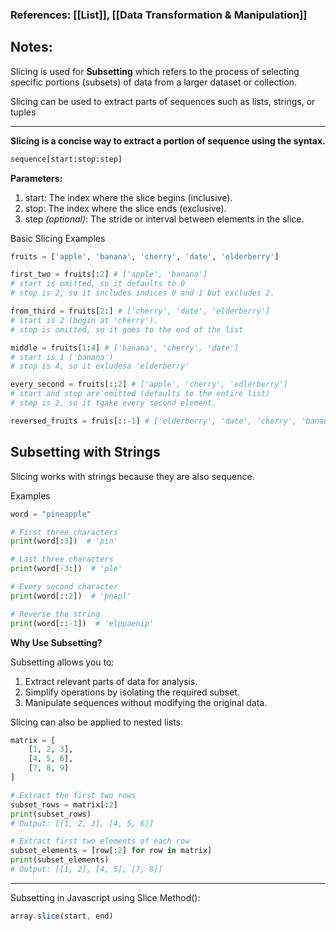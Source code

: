 ### References: [[List]], [[Data Transformation & Manipulation]]

## Notes:


Slicing is used for **Subsetting** which refers to the process of selecting specific portions (subsets) of data from a larger dataset or collection.

Slicing can be used to extract parts of sequences such as lists, strings, or tuples

----

**Slicing is a concise way to extract a portion of sequence using the syntax.**

```python
sequence[start:stop:step]
```

**Parameters:**
1. start: The index where the slice begins (inclusive).
2. stop: The index where the slice ends (exclusive).
3. step _(optional)_: The stride or interval between elements in the slice.

Basic Slicing Examples

```python
fruits = ['apple', 'banana', 'cherry', 'date', 'elderberry']

first_two = fruits[:2] # ['apple', 'banana']
# start is omitted, so it defaults to 0
# stop is 2, so it includes indices 0 and 1 but excludes 2.

from_third = fruits[2:] # ['cherry', 'date', 'elderberry']
# start is 2 (begin at 'cherry').
# stop is omitted, so it goes to the end of the list

middle = fruits[1:4] # ['banana', 'cherry', 'date']
# start is 1 ('banana')
# stop is 4, so it exludesa 'elderberry'

every_second = fruits[::2] # ['apple', 'cherry', 'edlerberry']
# start and stop are omitted (defaults to the entire list)
# step is 2, so it tgake every second element.

reversed_fruits = fruis[::-1] # ['elderberry', 'date', 'cherry', 'banana', 'apple']
``` 

## Subsetting with Strings

Slicing works with strings because they are also sequence.

Examples

```python
word = "pineapple"

# First three characters
print(word[:3])  # 'pin'

# Last three characters
print(word[-3:])  # 'ple'

# Every second character
print(word[::2])  # 'pnapl'

# Reverse the string
print(word[::-1])  # 'elppaenip'
```


**Why Use Subsetting?**
  
Subsetting allows you to:
1. Extract relevant parts of data for analysis.
2. Simplify operations by isolating the required subset.
3. Manipulate sequences without modifying the original data.

Slicing can also be applied to nested lists:

```python
matrix = [
    [1, 2, 3],
    [4, 5, 6],
    [7, 8, 9]
]

# Extract the first two rows
subset_rows = matrix[:2]
print(subset_rows)
# Output: [[1, 2, 3], [4, 5, 6]]

# Extract first two elements of each row
subset_elements = [row[:2] for row in matrix]
print(subset_elements)
# Output: [[1, 2], [4, 5], [7, 8]]
```

----

Subsetting in Javascript using Slice Method():

```javascript
array.slice(start, end)
```